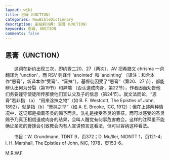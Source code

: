 ```yaml
---
layout: wiki
title: 恩膏（UNCTION）
categories: NewBibleDictionary
description: 圣经新词典: 恩膏（UNCTION）
keywords: 恩膏, UNCTION
comments: false
---
```


## 恩膏（UNCTION）

　　这词在新约出现三次，即约壹二20、27（两次），AV 把希腊文 chrisma 一词翻译为 'unction'，而 RSV 则译作 'anointed' 和 'anointing' 〔译注：和合本作“恩膏”，新译本作“受膏”、“膏抹”〕。基督徒因受了“恩膏”（第20、27节），都能辨认出何为分裂（第19节）和异端 （否认道成肉身，第22节），作者因而劝告他们务要谨守使徒所传那使他们宣认父及子的信息（第24节）。就文法而论，“恩膏”若非指 （a） “用来涂抹之物”（如 B. F. Westcott, The Epistles of John, 1892），就是指（b）“膏抹之举”（如 A. E. Brooke, ICC, 1912）；但在上述两种情况中，这词都是指着圣灵的赐予而言。洗礼是接受圣灵的表征，而可以感受的圣灵赐予乃真正相信道成肉身的结果，会叫人醒觉有何事危害教会。这样的注释虽不能确证圣灵的膏抹会引致教会内有人宣讲预言这看法，但可以容纳这种看法。

　　书目：W. Grundmann, TDNT 9，页372；D. Mu/ller, NIDNTT 1，页121-4; I. H. Marshall, The Epistles of John, NIC, 1978，页153-6。

M.R.W.F.








